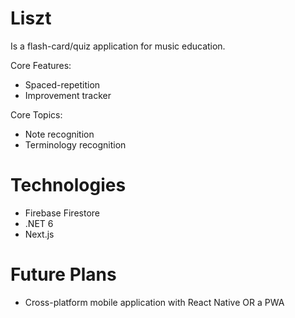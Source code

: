 # Liszt
Is a flash-card/quiz application for music education.

Core Features:
- Spaced-repetition
- Improvement tracker

Core Topics:
- Note recognition
- Terminology recognition

# Technologies
- Firebase Firestore
- .NET 6
- Next.js

# Future Plans
- Cross-platform mobile application with React Native OR a PWA
